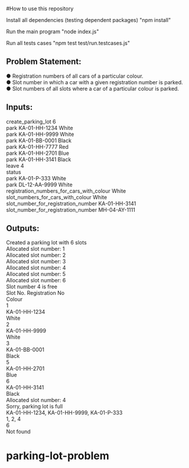 #How to use this repository

Install all dependencies (testing dependent packages)
"npm install"

Run the main program
"node index.js"

Run all tests cases
"npm test test/run.testcases.js"


Problem Statement:
-----------------------

● Registration numbers of all cars of a particular colour. <br />
● Slot number in which a car with a given registration number is parked. <br />
● Slot numbers of all slots where a car of a particular colour is parked.<br />


Inputs:
----------------------
create_parking_lot 6 <br />
park KA-01-HH-1234 White <br />
park KA-01-HH-9999 White <br />
park KA-01-BB-0001 Black <br />
park KA-01-HH-7777 Red <br />
park KA-01-HH-2701 Blue <br />
park KA-01-HH-3141 Black <br />
leave 4 <br />
status <br />
park KA-01-P-333 White <br />
park DL-12-AA-9999 White <br />
registration_numbers_for_cars_with_colour White <br />
slot_numbers_for_cars_with_colour White <br />
slot_number_for_registration_number KA-01-HH-3141 <br />
slot_number_for_registration_number MH-04-AY-1111 <br />

Outputs: 
------------------
Created a parking lot with 6 slots <br />
Allocated slot number: 1 <br />
Allocated slot number: 2 <br />
Allocated slot number: 3 <br />
Allocated slot number: 4 <br />
Allocated slot number: 5 <br />
Allocated slot number: 6 <br />
Slot number 4 is free <br />
Slot No. Registration No <br />
Colour <br />
1 <br />
KA-01-HH-1234 <br />
White <br />
2 <br />
KA-01-HH-9999 <br />
White <br />
3 <br />
KA-01-BB-0001 <br />
Black <br />
5 <br />
KA-01-HH-2701 <br />
Blue <br />
6 <br />
KA-01-HH-3141<br />
Black <br />
Allocated slot number: 4 <br />
Sorry, parking lot is full <br />
KA-01-HH-1234, KA-01-HH-9999, KA-01-P-333 <br />
1, 2, 4 <br />
6 <br />
Not found <br />
# parking-lot-problem
